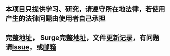 
##   本项目只提供学习、研究，请遵守所在地法律，若使用产生的法律问题由使用者自己承担
##  完整[地址](https://raw.githubusercontent.com/cnAnonymous/hosts/master/hosts )，  Surge完整[地址](https://raw.githubusercontent.com/cnAnonymous/hosts/master/Surge/hosts.conf)，文件[更新记录](https://github.com/cnAnonymous/hosts/blob/master/Updatelog.md)，有问题请[Issue](https://github.com/cnAnonymous/hosts/issues/new)，或[邮箱](mailto:newmingtian@gmail.com)





